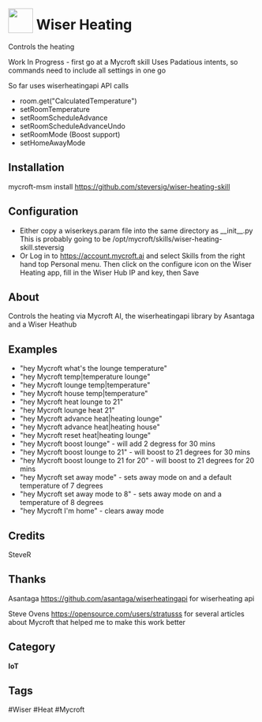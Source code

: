 # <img src="https://raw.githack.com/FortAwesome/Font-Awesome/master/svgs/solid/thermometer-half.svg" card_color="#D81159" width="50" height="50" style="vertical-align:bottom"/> Wiser Heating
Controls the heating

Work In Progress - first go at a Mycroft skill
Uses Padatious intents, so commands need to include all settings in one go

So far uses wiserheatingapi API calls
* room.get("CalculatedTemperature")
* setRoomTemperature
* setRoomScheduleAdvance
* setRoomScheduleAdvanceUndo
* setRoomMode (Boost support)
* setHomeAwayMode

## Installation

mycroft-msm install https://github.com/steversig/wiser-heating-skill

## Configuration
* Either copy a wiserkeys.param file into the same directory as \_\_init\_\_.py
This is probably going to be /opt/mycroft/skills/wiser-heating-skill.steversig
* Or Log in to https://account.mycroft.ai and select Skills from the right hand top Personal menu.
Then click on the configure icon on the Wiser Heating app, fill in the Wiser Hub IP and key, then Save 

## About
Controls the heating via Mycroft AI, the wiserheatingapi library by Asantaga and a Wiser Heathub

## Examples
* "hey Mycroft what's the lounge temperature"
* "hey Mycroft temp|temperature lounge"
* "hey Mycroft lounge temp|temperature"
* "hey Mycroft house temp|temperature"
* "hey Mycroft heat lounge to 21"
* "hey Mycroft lounge heat 21"
* "hey Mycroft advance heat|heating lounge"
* "hey Mycroft advance heat|heating house"
* "hey Mycroft reset heat|heating lounge"
* "hey Mycroft boost lounge" - will add 2 degress for 30 mins
* "hey Mycroft boost lounge to 21" - will boost to 21 degrees for 30 mins
* "hey Mycroft boost lounge to 21 for 20" - will boost to 21 degrees for 20 mins
* "hey Mycroft set away mode" - sets away mode on and a default temperature of 7 degrees
* "hey Mycroft set away mode to 8" - sets away mode on and a temperature of 8 degrees
* "hey Mycroft I'm home" - clears away mode

## Credits
SteveR

## Thanks
Asantaga https://github.com/asantaga/wiserheatingapi for wiserheating api

Steve Ovens https://opensource.com/users/stratusss for several articles about Mycroft that helped me to make this work better

## Category
**IoT**

## Tags
#Wiser
#Heat
#Mycroft
